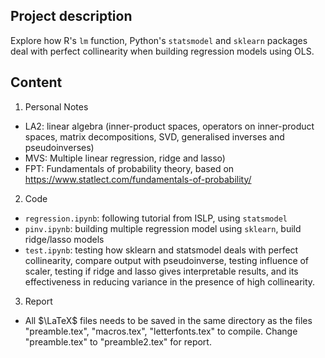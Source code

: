 Project description
- 

Explore how R's `lm` function, Python's `statsmodel` and `sklearn` packages deal with perfect collinearity when building regression models using OLS.

Content
-

1. Personal Notes

- LA2: linear algebra (inner-product spaces, operators on inner-product spaces, matrix decompositions, SVD, generalised inverses and pseudoinverses)
- MVS: Multiple linear regression, ridge and lasso)
- FPT: Fundamentals of probability theory, based on https://www.statlect.com/fundamentals-of-probability/

2. Code

- `regression.ipynb`: following tutorial from ISLP, using `statsmodel`
- `pinv.ipynb`: building multiple regression model using `sklearn`, build ridge/lasso models
- `test.ipynb`: testing how sklearn and statsmodel deals with perfect collinearity, compare output with pseudoinverse, testing influence of scaler, testing if ridge and lasso gives interpretable results, and its effectiveness in reducing variance in the presence of high collinearity.

3. Report

* All $\LaTeX$ files needs to be saved in the same directory as the files "preamble.tex", "macros.tex", "letterfonts.tex" to compile. Change "preamble.tex" to "preamble2.tex" for report.
